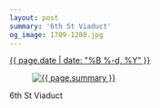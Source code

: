 ```yaml
---
layout: post
summary: '6th St Viaduct'
og_image: 1709-1280.jpg
---
```


<div class="post">
 <time>
  <a href="/1709">
   {{ page.date | date: "%B %-d, %Y" }}
  </a>
 </time>
 <a href="/1709">
  <figure data-taken="11/30/2022">
   <img alt="{{ page.summary }}" sizes="(min-width: 700px) 50vw, calc(100vw - 2rem)" src="{{ site.assets_url }}/1709-640.jpg" srcset="{{ site.assets_url }}/1709-320.jpg 320w, {{ site.assets_url }}/1709-640.jpg 640w, {{ site.assets_url }}/1709-960.jpg 960w, {{ site.assets_url }}/1709-1280.jpg 1280w"/>
  </figure>
 </a>
 <span>
  6th St Viaduct
 </span>
</div>
